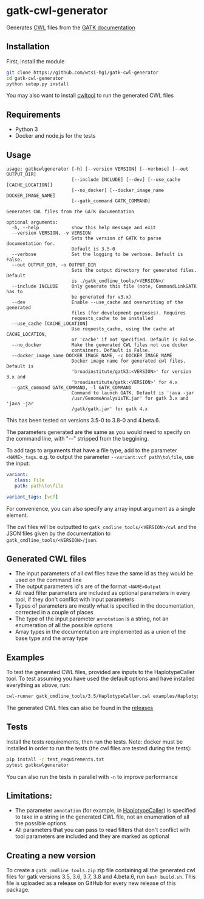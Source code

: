 # gatk-cwl-generator

Generates [CWL](http://www.commonwl.org/v1.0/) files from the [GATK documentation](https://software.broadinstitute.org/gatk/documentation/tooldocs/)

## Installation

First, install the module
```bash
git clone https://github.com/wtsi-hgi/gatk-cwl-generator
cd gatk-cwl-generator
python setup.py install
```

You may also want to install [cwltool](https://github.com/common-workflow-language/cwltool) to run the generated CWL files

## Requirements

- Python 3
- Docker and node.js for the tests

## Usage

```
usage: gatkcwlgenerator [-h] [--version VERSION] [--verbose] [--out OUTPUT_DIR]
                        [--include INCLUDE] [--dev] [--use_cache [CACHE_LOCATION]]
                        [--no_docker] [--docker_image_name DOCKER_IMAGE_NAME]
                        [--gatk_command GATK_COMMAND]

Generates CWL files from the GATK documentation

optional arguments:
  -h, --help            show this help message and exit
  --version VERSION, -v VERSION
                        Sets the version of GATK to parse documentation for.
                        Default is 3.5-0
  --verbose             Set the logging to be verbose. Default is False.
  --out OUTPUT_DIR, -o OUTPUT_DIR
                        Sets the output directory for generated files. Default
                        is ./gatk_cmdline_tools/<VERSION>/
  --include INCLUDE     Only generate this file (note, CommandLinkGATK has to
                        be generated for v3.x)
  --dev                 Enable --use_cache and overwriting of the generated
                        files (for development purposes). Requires
                        requests_cache to be installed
  --use_cache [CACHE_LOCATION]
                        Use requests_cache, using the cache at CACHE_LOCATION,
                        or 'cache' if not specified. Default is False.
  --no_docker           Make the generated CWL files not use docker
                        containers. Default is False.
  --docker_image_name DOCKER_IMAGE_NAME, -c DOCKER_IMAGE_NAME
                        Docker image name for generated cwl files. Default is
                        'broadinstitute/gatk3:<VERSION>' for version 3.x and
                        'broadinstitute/gatk:<VERSION>' for 4.x
  --gatk_command GATK_COMMAND, -l GATK_COMMAND
                        Command to launch GATK. Default is 'java -jar
                        /usr/GenomeAnalysisTK.jar' for gatk 3.x and 'java -jar
                        /gatk/gatk.jar' for gatk 4.x
```

This has been tested on versions 3.5-0 to 3.8-0 and 4.beta.6.

The parameters generated are the same as you would need to specify on the command line, with "--" stripped from the beggining.

To add tags to arguments that have a file type, add to the parameter `<NAME>_tags`. e.g. to output the parameter `--variant:vcf path\to\file`, use the input:
```yml
variant:
   class: File
   path: path\to\file

variant_tags: [vcf]
```

For convenience, you can also specify any array input argument as a single element.

The cwl files will be outputted to `gatk_cmdline_tools/<VERSION>/cwl` and the JSON files given by the documentation to `gatk_cmdline_tools/<VERSION>/json`.

## Generated CWL files

- The input parameters of all cwl files have the same id as they would be used on the command line
- The output parameters id's are of the format `<NAME>Output`
- All read filter parameters are included as optional parameters in every tool, if they don't conflict with input parameters
- Types of parameters are mostly what is specified in the documentation, corrected in a couple of places
- The type of the input parameter `annotation` is a string, not an enumeration of all the possible options
- Array types in the documentation are implemented as a union of the base type and the array type

## Examples

To test the generated CWL files, provided are inputs to the HaplotypeCaller tool. To test assuming you have used the default options and have installed everything as above, run:
```bash
cwl-runner gatk_cmdline_tools/3.5/HaplotypeCaller.cwl examples/HaplotypeCaller_inputs.yml
```

The generated CWL files can also be found in the [releases](https://github.com/wtsi-hgi/gatk-cwl-generator/releases)

## Tests

Install the tests requirements, then run the tests. Note: docker must be installed in order to run the tests (the cwl files are tested during the tests):
```bash
pip install -r test_requirements.txt
pytest gatkcwlgenerator
```

You can also run the tests in parallel with `-n` to improve performance

## Limitations:

- The parameter `annotation` (for example, in [HaplotypeCaller](https://software.broadinstitute.org/gatk/documentation/tooldocs/current/org_broadinstitute_gatk_tools_walkers_haplotypecaller_HaplotypeCaller.php#--annotation)) is specified to take in a string in the generated CWL file, not an enumeration of all the possible options
- All parameters that you can pass to read filters that don't conflict with tool parameters are included and they are marked as optional

## Creating a new version

To create a `gatk_cmdline_tools.zip` zip file containing all the generated cwl files for gatk versions 3.5, 3.6, 3.7, 3.8 and 4.beta.6, run `bash build.sh`. This file is uploaded as a release on GitHub for every new release of this package.
